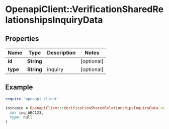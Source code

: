 # OpenapiClient::VerificationSharedRelationshipsInquiryData

## Properties

| Name | Type | Description | Notes |
| ---- | ---- | ----------- | ----- |
| **id** | **String** |  | [optional] |
| **type** | **String** | inquiry | [optional] |

## Example

```ruby
require 'openapi_client'

instance = OpenapiClient::VerificationSharedRelationshipsInquiryData.new(
  id: inq_ABC123,
  type: null
)
```

